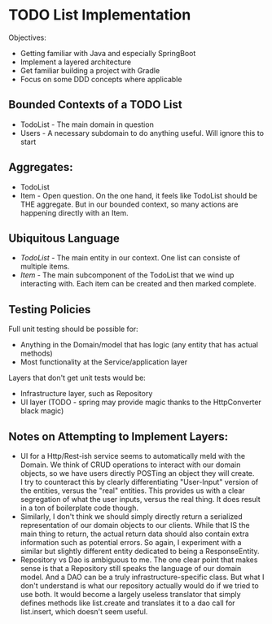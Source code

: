 # TODO List Implementation
Objectives:
  - Getting familiar with Java and especially SpringBoot
  - Implement a layered architecture
  - Get familiar building a project with Gradle
  - Focus on some DDD concepts where applicable

## Bounded Contexts of a TODO List
  - TodoList - The main domain in question
  - Users - A necessary subdomain to do anything useful.  Will ignore this to start

## Aggregates:
  - TodoList
  - Item - Open question.  On the one hand, it feels like TodoList should be THE aggregate.  But in our bounded context, so many actions are happening directly with an Item.  
  
## Ubiquitous Language
  - *TodoList* - The main entity in our context.  One list can consiste of multiple items.
  - *Item* - The main subcomponent of the TodoList that we wind up interacting with.  Each item can be created and then marked complete.
  
## Testing Policies
Full unit testing should be possible for:
- Anything in the Domain/model that has logic (any entity that has actual methods)
- Most functionality at the Service/application layer

Layers that don't get unit tests would be:
- Infrastructure layer, such as Repository
- UI layer (TODO - spring may provide magic thanks to the HttpConverter black magic)

## Notes on Attempting to Implement Layers:
- UI for a Http/Rest-ish service seems to automatically meld with the Domain.  We think of CRUD operations to 
interact with our domain objects, so we have users directly POSTing an object they will create.  
I try to counteract this by clearly differentiating "User-Input" version of the 
entities, versus the "real" entities.  This provides us with a clear segregation of what the user inputs, versus the 
real thing.  It does result in a ton of boilerplate code though. 
- Similarly, I don't think we should simply directly return a serialized representation of our domain objects to our
clients.  While that IS the main thing to return, the actual return data should also contain extra information such as 
potential errors.  So again, I experiment with a similar but slightly different entity dedicated to being a 
ResponseEntity.
- Repository vs Dao is ambiguous to me.  The one clear point that makes sense is that a Repository still speaks the 
language of our domain model.  And a DAO can be a truly infrastructure-specific class.  But what I don't understand is
what our repository actually would do if we tried to use both.  It would become a largely useless translator that simply
defines methods like list.create and translates it to a dao call for list.insert, which doesn't seem useful.  

